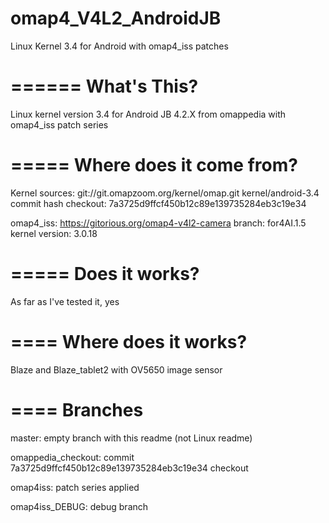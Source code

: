omap4_V4L2_AndroidJB
====================

Linux Kernel 3.4 for Android with omap4_iss patches


======
What's This?
======
Linux kernel version 3.4 for Android JB 4.2.X from omappedia with omap4_iss patch series


=====
Where does it come from?
=====
Kernel sources: git://git.omapzoom.org/kernel/omap.git kernel/android-3.4
commit hash checkout: 7a3725d9ffcf450b12c89e139735284eb3c19e34

omap4_iss: https://gitorious.org/omap4-v4l2-camera
branch: for4AI.1.5
kernel version: 3.0.18

=====
Does it works?
====
As far as I've tested it, yes

====
Where does it works?
====
Blaze and Blaze_tablet2 with OV5650 image sensor


====
Branches
====
master: empty branch with this readme (not Linux readme)<p>
omappedia_checkout: commit 7a3725d9ffcf450b12c89e139735284eb3c19e34 checkout<p>
omap4iss: patch series applied<p>
omap4iss_DEBUG: debug branch<p>
